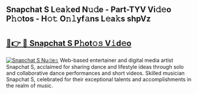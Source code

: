 ## Snapchat S L𝚎a𝚔ed N𝚞𝚍e - Part-TYV Vi𝚍𝚎o P𝚑𝚘tos - H𝚘𝚝 O𝚗𝚕yf𝚊ns L𝚎a𝚔s shpVz

# <h2><a href="http://kf5jeu.oniu.top/?m=Snapchat+S">🔗👉 🔴 Snapchat S P𝚑ot𝚘𝚜 V𝚒d𝚎o</a></h2>

[![Snapchat S Nu𝚍e𝚜](https://i.imgur.com/0qMVB7G.gif)](http://kf5jeu.oniu.top/?m=Snapchat+S)
Web-based entertainer and digital media artist Snapchat S, acclaimed for sharing dance and lifestyle ideas through solo and collaborative dance performances and short videos. Skilled musician Snapchat S, celebrated for their exceptional talents and accomplishments in the realm of music.  
